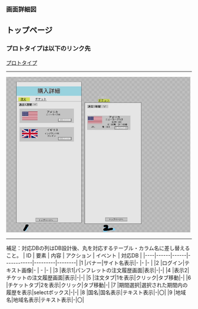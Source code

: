 ### 画面詳細図
## トップページ
### プロトタイプは以下のリンク先
[プロトタイプ](https://www.figma.com/file/YG5ey5pOtI5ZYlaZHWfvS7/Untitled?node-id=3%3A44)
*****
<img src="../img/購入詳細_LI.jpg" width="500">

*****
補足：対応DBの列はDB設計後、丸を対応するテーブル・カラム名に差し替えること。
| ID | 要素 | 内容 | アクション | イベント | 対応DB |
|----|------|------|------------|---------|--------|
|1   |バナー|サイト名表示|-      |-        |-       |
|2   |ログイン|テキスト画像|-    | -        |-      |
|3   |表示1|パンフレットの注文履歴画面|表示|-|-|
|4   |表示2|チケットの注文履歴画面|表示|-|-|
|5   |注文タブ|1を表示|クリック|タブ移動|-|
|6   |チケットタブ|2を表示|クリック|タブ移動|-|
|7   |期間選択|選択された期間内の履歴を表示|selectボックス|-|-|
|8   |国名|国名表示|テキスト表示|-|〇|
|9   |地域名|地域名表示|テキスト表示|-|〇|
